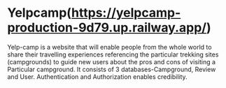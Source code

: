 # Yelpcamp(https://yelpcamp-production-9d79.up.railway.app/)

Yelp-camp is a website that will enable people from the whole world to share their travelling experiences referencing the particular trekking sites (campgrounds) to guide new users about the pros and cons of visiting a Particular campground.
It consists of 3 databases-Campground, Review and User.
Authentication and Authorization enables credibility.
